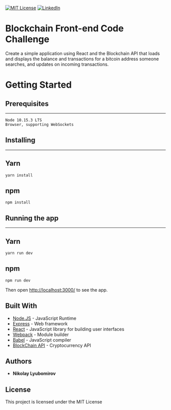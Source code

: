<!-- PROJECT SHIELDS -->
[![MIT License][license-shield]][license-url]
[![LinkedIn][linkedin-shield]][linkedin-url]


# Blockchain Front-end Code Challenge

Create a simple application using React and the Blockchain API that loads and displays the balance and transactions for a bitcoin address someone searches, and updates on incoming transactions.

# Getting Started

## Prerequisites
------

```
Node 10.15.3 LTS
Browser, supporting WebSockets
```

## Installing
------

## Yarn
```
yarn install
```

## npm

```
npm install
```

## Running the app
------

## Yarn

```
yarn run dev
```

## npm

```
npm run dev
```

Then open [http://localhost:3000/](http://localhost:3000/) to see the app.

## Built With

* [Node.JS](https://nodejs.org/en/) - JavaScript Runtime
* [Express](https://expressjs.com/) - Web framework 
* [React](https://reactjs.org/) - JavaScript library for building user interfaces
* [Webpack](https://webpack.js.org/) - Module builder
* [Babel](https://babeljs.io/) - JavaScript compiler
* [BlockChain API](https://www.blockchain.com/api) - Cryptocurrency API

## Authors

* **Nikolay Lyubomirov**

## License

This project is licensed under the MIT License


[license-shield]: https://img.shields.io/badge/license-MIT-blue.svg?style=flat-square
[license-url]: https://choosealicense.com/licenses/mit
[linkedin-shield]: https://img.shields.io/badge/-LinkedIn-black.svg?style=flat-square&logo=linkedin&colorB=555
[linkedin-url]: https://www.linkedin.com/in/nikolay-lyubomirov-0692b3173/
